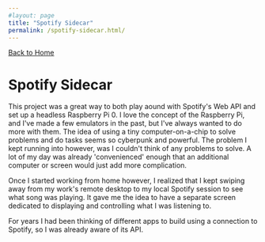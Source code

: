 ```yaml
---
#layout: page
title: "Spotify Sidecar"
permalink: /spotify-sidecar.html/
---
```


[Back to Home](./)

# Spotify Sidecar

This project was a great way to both play aound with Spotify's Web API and set up a headless Raspberry Pi 0. I love the concept of the Raspberry Pi, and I've made a few emulators in the past, but I've always wanted to do more with them. The idea of using a tiny computer-on-a-chip to solve problems and do tasks seems so cyberpunk and powerful. The problem I kept running into however, was I couldn't think of any problems to solve. A lot of my day was already 'convenienced' enough that an additional computer or screen would just add more complication.

Once I started working from home however, I realized that I kept swiping away from my work's remote desktop to my local Spotify session to see what song was playing. It gave me the idea to have a separate screen dedicated to displaying and controlling what I was listening to.

For years I had been thinking of different apps to build using a connection to Spotify, so I was already aware of its API.
